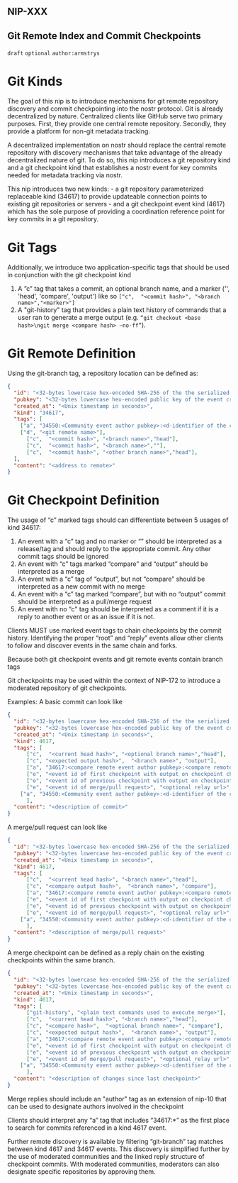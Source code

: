 NIP-XXX
------------------------------------
Git Remote Index and Commit Checkpoints
------------------------------------

`draft` `optional` `author:armstrys`

# Git Kinds
The goal of this nip is to introduce mechanisms for git remote repository discovery and commit checkpointing into the nostr protocol. Git is already decentralized by nature. Centralized clients like GitHub serve two primary purposes. First, they provide one central remote repository. Secondly, they provide a platform for non-git metadata tracking. 

A decentralized implementation on nostr should replace the central remote repository with discovery mechanisms that take advantage of the already decentralized nature of git. To do so, this nip introduces a git repository kind and a git checkpoint kind that establishes a nostr event for key commits needed for metadata tracking via nostr. 

This nip introduces two new kinds:
    - a git repository parameterized replaceable kind (34617) to provide updateable connection points to existing git repositories or servers
    - and a git checkpoint event kind (4617) which has the sole purpose of providing a coordination reference point for key commits in a git repository.

# Git Tags

Additionally, we introduce two application-specific tags that should be used in conjunction with the git checkpoint kind
1. A ”c” tag that takes a commit, an optional branch name, and a marker ('', 'head',  'compare', 'output') like so `["c",  "<commit hash>", "<branch name>","<marker>"]`
2. A "git-history" tag that provides a plain text history of commands that a user ran to generate a merge output (e.g. `“git checkout <base hash>\ngit merge <compare hash> —no-ff”`).

# Git Remote Definition

Using the git-branch tag, a repository location can be defined as:

```json
{
  "id": "<32-bytes lowercase hex-encoded SHA-256 of the the serialized event data>",
  "pubkey": "<32-bytes lowercase hex-encoded public key of the event creator>",
  "created_at": "<Unix timestamp in seconds>",
  "kind": "34617",
  "tags": [
    ["a", "34550:<Community event author pubkey>:<d-identifier of the community>", "<Optional relay url>"],
    ["d", "<git remote name>"],
	  ["c",  "<commit hash>", "<branch name>","head"],
	  ["c",  "<commit hash>", "<branch name>",""],
	  ["c",  "<commit hash>", "<other branch name>","head"],
  ], 
  "content": "<address to remote>"
}
```

# Git Checkpoint Definition

The usage of “c” marked tags should can differentiate between 5 usages of kind 34617:
1. An event with a “c” tag and no marker or “” should be interpreted as a release/tag and should reply to the appropriate commit. Any other commit tags should be ignored
2. An event with “c” tags marked “compare” and “output” should be interpreted as a merge
3. An event with a “c” tag of “output”, but not “compare” should be interpreted as a new commit with no merge
4. An event with a “c” tag marked “compare”, but with no “output” commit should be interpreted as a pull/merge request
5. An event with no “c" tag should be interpreted as a comment if it is a reply to another event or as an issue if it is not. 

Clients MUST use marked event tags to chain checkpoints by the commit history. Identifying the proper “root” and “reply” events allow other clients to follow and discover events in the same chain and forks. 

Because both git checkpoint events and git remote events contain branch tags

Git checkpoints may be used within the context of NIP-172 to introduce a moderated repository of git checkpoints. 

Examples:
A basic commit can look like

```json
{
  "id": "<32-bytes lowercase hex-encoded SHA-256 of the the serialized event data>",
  "pubkey": "<32-bytes lowercase hex-encoded public key of the event creator>",
  "created_at": "<Unix timestamp in seconds>",
  "kind": 4617,
  "tags": [
	  ["c",  "<current head hash>", "<optional branch name>","head"],
	  ["c", "<expected output hash>",  "<branch name>", "output"],
	  ["a", "34617:<compare remote event author pubkey>:<compare remote name>"],
	  ["e", "<event id of first checkpoint with output on checkpoint chain>", "<optional relay url>", "root id"],
	  ["e", "<event id of previous checkpoint with output on checkpoint chain>", "<optional relay url>", "reply"],
	  ["e", "<event id of merge/pull request>", "<optional relay url>", "mention"],
    ["a", "34550:<Community event author pubkey>:<d-identifier of the community>", "<Optional relay url>"]
      ], 
  "content": "<description of commit>"
}
```

A merge/pull request can look like

```json
{
  "id": "<32-bytes lowercase hex-encoded SHA-256 of the the serialized event data>",
  "pubkey": "<32-bytes lowercase hex-encoded public key of the event creator>",
  "created_at": "<Unix timestamp in seconds>",
  "kind": 4617,
  "tags": [
	  ["c",  "<current head hash>", "<branch name>","head"],
	  ["c", "<compare output hash>",  "<branch name>", "compare"],
	  ["a", "34617:<compare remote event author pubkey>:<compare remote name>"],
	  ["e", "<event id of first checkpoint with output on checkpoint chain>", "<optional relay url>", "root id"],
	  ["e", "<event id of previous checkpoint with output on checkpoint chain>", "<optional relay url>", "reply"],
	  ["e", "<event id of merge/pull request>", "<optional relay url>", "mention"],
    ["a", "34550:<Community event author pubkey>:<d-identifier of the community>", "<Optional relay url>"]
      ], 
  "content": "<description of merge/pull request>"
}
```

A merge checkpoint can be defined as a reply chain on the existing checkpoints within the same branch.

```json
{
  "id": "<32-bytes lowercase hex-encoded SHA-256 of the the serialized event data>",
  "pubkey": "<32-bytes lowercase hex-encoded public key of the event creator>",
  "created_at": "<Unix timestamp in seconds>",
  "kind": 4617,
  "tags": [
	  ["git-history", "<plain text commands used to execute merge>"],
	  ["c",  "<current head hash>", "<branch name>","head"],
	  ["c", "<compare hash>",  "<optional branch name>", "compare"],
	  ["c", "<expected output hash>",  "<branch name>", "output"],
	  ["a", "34617:<compare remote event author pubkey>:<compare remote name>"],
	  ["e", "<event id of first checkpoint with output on checkpoint chain>", "<optional relay url>", "root id"],
	  ["e", "<event id of previous checkpoint with output on checkpoint chain>", "<optional relay url>", "reply"],
	  ["e", "<event id of merge/pull request>", "<optional relay url>", "mention"],
    ["a", "34550:<Community event author pubkey>:<d-identifier of the community>", "<Optional relay url>"]
      ], 
  "content": "<description of changes since last checkpoint>"
}
```

Merge replies should include an "author" tag as an extension of  nip-10 that can be used to designate authors involved in the checkpoint

Clients should interpret any “a” tag that includes “34617:*” as the first place to search for commits referenced in a kind 4617 event.

Further remote discovery is available by filtering “git-branch” tag matches between kind 4617 and 34617 events. This discovery is simplified further by the use of moderated communities and the linked reply structure of checkpoint commits. With moderated communities, moderators can also designate specific repositories by approving them. 
